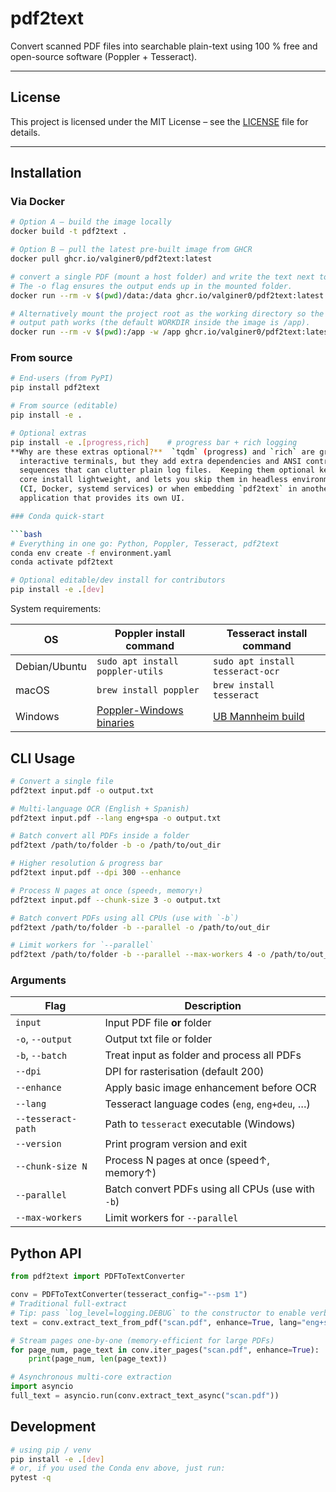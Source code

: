 # pdf2text

Convert scanned PDF files into searchable plain-text using 100 % free and open-source software (Poppler + Tesseract).

---

## License

This project is licensed under the MIT License – see the [LICENSE](LICENSE) file for details.

---

## Installation

### Via Docker

```bash
# Option A – build the image locally
docker build -t pdf2text .

# Option B – pull the latest pre-built image from GHCR
docker pull ghcr.io/valginer0/pdf2text:latest

# convert a single PDF (mount a host folder) and write the text next to it
# The -o flag ensures the output ends up in the mounted folder.
docker run --rm -v $(pwd)/data:/data ghcr.io/valginer0/pdf2text:latest /data/sample.pdf -o /data/sample.txt -v

# Alternatively mount the project root as the working directory so the default
# output path works (the default WORKDIR inside the image is /app).
docker run --rm -v $(pwd):/app -w /app ghcr.io/valginer0/pdf2text:latest data/sample.pdf -v
```

### From source

```bash
# End-users (from PyPI)
pip install pdf2text

# From source (editable)
pip install -e .

# Optional extras
pip install -e .[progress,rich]    # progress bar + rich logging
**Why are these extras optional?**  `tqdm` (progress) and `rich` are great in
  interactive terminals, but they add extra dependencies and ANSI control
  sequences that can clutter plain log files.  Keeping them optional keeps the
  core install lightweight, and lets you skip them in headless environments
  (CI, Docker, systemd services) or when embedding `pdf2text` in another
  application that provides its own UI.

### Conda quick-start

```bash
# Everything in one go: Python, Poppler, Tesseract, pdf2text
conda env create -f environment.yaml
conda activate pdf2text

# Optional editable/dev install for contributors
pip install -e .[dev]
```

System requirements:

| OS          | Poppler install command                | Tesseract install command                    |
|-------------|----------------------------------------|----------------------------------------------|
| Debian/Ubuntu | `sudo apt install poppler-utils`       | `sudo apt install tesseract-ocr`             |
| macOS       | `brew install poppler`                  | `brew install tesseract`                     |
| Windows     | [Poppler-Windows binaries](https://github.com/oschwartz10612/poppler-windows) | [UB Mannheim build](https://github.com/UB-Mannheim/tesseract/wiki) |

## CLI Usage

```bash
# Convert a single file
pdf2text input.pdf -o output.txt

# Multi-language OCR (English + Spanish)
pdf2text input.pdf --lang eng+spa -o output.txt

# Batch convert all PDFs inside a folder
pdf2text /path/to/folder -b -o /path/to/out_dir

# Higher resolution & progress bar
pdf2text input.pdf --dpi 300 --enhance

# Process N pages at once (speed↑, memory↑)
pdf2text input.pdf --chunk-size 3 -o output.txt

# Batch convert PDFs using all CPUs (use with `-b`)
pdf2text /path/to/folder -b --parallel -o /path/to/out_dir

# Limit workers for `--parallel`
pdf2text /path/to/folder -b --parallel --max-workers 4 -o /path/to/out_dir
```

### Arguments

| Flag                | Description                                    |
|---------------------|------------------------------------------------|
| `input`             | Input PDF file **or** folder                   |
| `-o`, `--output`    | Output txt file or folder                      |
| `-b`, `--batch`     | Treat input as folder and process all PDFs     |
| `--dpi`             | DPI for rasterisation (default 200)            |
| `--enhance`         | Apply basic image enhancement before OCR       |
| `--lang`            | Tesseract language codes (`eng`, `eng+deu`, …) |
| `--tesseract-path`  | Path to `tesseract` executable (Windows)       |
| `--version`         | Print program version and exit                |
| `--chunk-size N`    | Process N pages at once (speed↑, memory↑)     |
| `--parallel`        | Batch convert PDFs using all CPUs (use with `-b`) |
| `--max-workers`     | Limit workers for `--parallel`                |

## Python API

```python
from pdf2text import PDFToTextConverter

conv = PDFToTextConverter(tesseract_config="--psm 1")
# Traditional full-extract
# Tip: pass `log_level=logging.DEBUG` to the constructor to enable verbose logging from library code (same as `-v` flag in the CLI).
text = conv.extract_text_from_pdf("scan.pdf", enhance=True, lang="eng+spa", chunk_size=3)

# Stream pages one-by-one (memory-efficient for large PDFs)
for page_num, page_text in conv.iter_pages("scan.pdf", enhance=True):
    print(page_num, len(page_text))

# Asynchronous multi-core extraction
import asyncio
full_text = asyncio.run(conv.extract_text_async("scan.pdf"))
```

## Development

```bash
# using pip / venv
pip install -e .[dev]
# or, if you used the Conda env above, just run:
pytest -q
